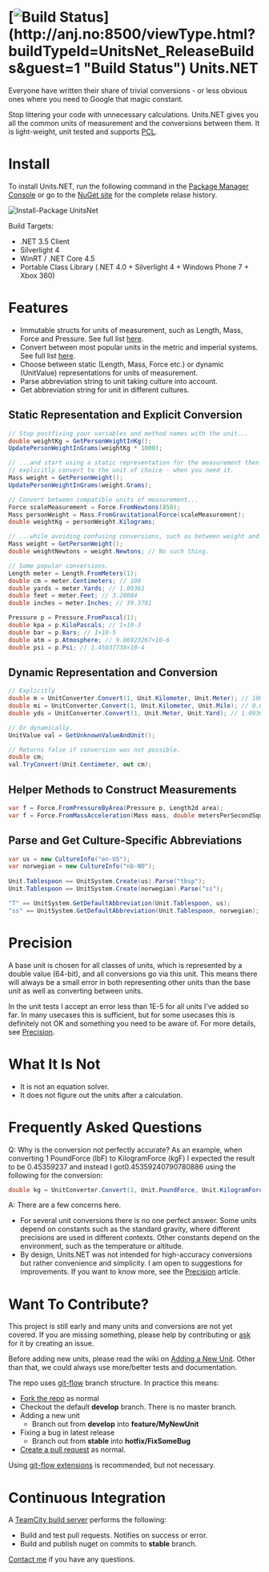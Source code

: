 [![Build Status](http://anj.no:8500/app/rest/builds/buildType:(id:UnitsNet_ReleaseBuilds)/statusIcon)](http://anj.no:8500/viewType.html?buildTypeId=UnitsNet_ReleaseBuilds&guest=1 "Build Status")
Units.NET
========
Everyone have written their share of trivial conversions - or less obvious ones where you need to Google that magic constant. 

Stop littering your code with unnecessary calculations. Units.NET gives you all the common units of measurement and the conversions between them. It is light-weight, unit tested and supports [PCL](http://msdn.microsoft.com/en-us/library/gg597391.aspx "MSDN PCL").


Install
=======
To install Units.NET, run the following command in the [Package Manager Console](http://docs.nuget.org/docs/start-here/using-the-package-manager-console) or go to the [NuGet site](https://www.nuget.org/packages/UnitsNet/ "NuGet site") for the complete relase history.

![Install-Package UnitsNet](https://raw.github.com/InitialForce/UnitsNet/master/Docs/Images/install_package_unitsnet.png "Install-Package UnitsNet")

Build Targets:
* .NET 3.5 Client
* Silverlight 4
* WinRT / .NET Core 4.5
* Portable Class Library (.NET 4.0 + Silverlight 4 + Windows Phone 7 + Xbox 360)

Features
========

* Immutable structs for units of measurement, such as Length, Mass, Force and Pressure. See full list [here](https://github.com/InitialForce/UnitsNet/blob/master/Src/UnitsNet/ "Data structures").
* Convert between most popular units in the metric and imperial systems. See full list [here](https://github.com/InitialForce/UnitsNet/blob/master/Src/UnitsNet/Unit.cs "Unit.cs").
* Choose between static (Length, Mass, Force etc.) or dynamic (UnitValue) representations for units of measurement.
* Parse abbreviation string to unit taking culture into account.
* Get abbreviation string for unit in different cultures.

Static Representation and Explicit Conversion
-----------------------------------------------
```C#
// Stop postfixing your variables and method names with the unit...
double weightKg = GetPersonWeightInKg();
UpdatePersonWeightInGrams(weightKg * 1000);

// ...and start using a static representation for the measurement then 
// explicitly convert to the unit of choice - when you need it.
Mass weight = GetPersonWeight();
UpdatePersonWeightInGrams(weight.Grams);

// Convert between compatible units of measurement...
Force scaleMeasurement = Force.FromNewtons(850);
Mass personWeight = Mass.FromGravitationalForce(scaleMeasurement);
double weightKg = personWeight.Kilograms;

// ...while avoiding confusing conversions, such as between weight and mass.
Mass weight = GetPersonWeight();
double weightNewtons = weight.Newtons; // No such thing.

// Some popular conversions.
Length meter = Length.FromMeters(1);
double cm = meter.Centimeters; // 100
double yards = meter.Yards; // 1.09361
double feet = meter.Feet; // 3.28084
double inches = meter.Inches; // 39.3701

Pressure p = Pressure.FromPascal(1);
double kpa = p.KiloPascals; // 1×10-3
double bar = p.Bars; // 1×10-5
double atm = p.Atmosphere; // 9.86923267×10-6
double psi = p.Psi; // 1.45037738×10-4
```

Dynamic Representation and Conversion
------------------
```C#
// Explicitly
double m = UnitConverter.Convert(1, Unit.Kilometer, Unit.Meter); // 1000
double mi = UnitConverter.Convert(1, Unit.Kilometer, Unit.Mile); // 0.621371
double yds = UnitConverter.Convert(1, Unit.Meter, Unit.Yard); // 1.09361

// Or dynamically.
UnitValue val = GetUnknownValueAndUnit();

// Returns false if conversion was not possible.
double cm;
val.TryConvert(Unit.Centimeter, out cm);
```

Helper Methods to Construct Measurements
----------------------------------------
```C#
var f = Force.FromPressureByArea(Pressure p, Length2d area);
var f = Force.FromMassAcceleration(Mass mass, double metersPerSecondSquared);
```

Parse and Get Culture-Specific Abbreviations
-------------------------------------------------
```C#
var us = new CultureInfo("en-US");
var norwegian = new CultureInfo("nb-NO");
  
Unit.Tablespoon == UnitSystem.Create(us).Parse("tbsp");
Unit.Tablespoon == UnitSystem.Create(norwegian).Parse("ss");

"T" == UnitSystem.GetDefaultAbbreviation(Unit.Tablespoon, us);
"ss" == UnitSystem.GetDefaultAbbreviation(Unit.Tablespoon, norwegian);
```

Precision
=========
A base unit is chosen for all classes of units, which is represented by a double value (64-bit), and all conversions go via this unit.
This means there will always be a small error in both representing other units than the base unit as well as converting between units.

In the unit tests I accept an error less than 1E-5 for all units I've added so far. In many usecases this is sufficient, but for some usecases this is definitely not OK and something you need to be aware of.
For more details, see [Precision](https://github.com/InitialForce/UnitsNet/wiki/Precision).


What It Is Not
==============

* It is not an equation solver. 
* It does not figure out the units after a calculation.

Frequently Asked Questions
==========================
Q: Why is the conversion not perfectly accurate? 
As an example, when converting 1 PoundForce (lbF) to KilogramForce (kgF) I expected the result to be 0.45359237 and instead I got​0.45359240790780886 using the following for the conversion:

```C# 
double kg = UnitConverter.Convert(1, Unit.PoundForce, Unit.KilogramForce);
```

A: There are a few concerns here.
* For several unit conversions there is no one perfect answer. Some units depend on constants such as the standard gravity, where different precisions are used in different contexts. Other constants depend on the environment, such as the temperature or altitude.
* By design, Units.NET was not intended for high-accuracy conversions but rather convenience and simplicity. I am open to suggestions for improvements. If you want to know more, see the [Precision](https://github.com/InitialForce/UnitsNet/wiki/Precision) article.


Want To Contribute?
===================
This project is still early and many units and conversions are not yet covered. If you are missing something, please help by contributing or [ask](https://github.com/InitialForce/UnitsNet/issues) for it by creating an issue.

Before adding new units, please read the wiki on [Adding a New Unit](https://github.com/InitialForce/UnitsNet/wiki/Adding-a-New-Unit). Other than that, we could always use more/better tests and documentation.

The repo uses [git-flow](https://github.com/nvie/gitflow) branch structure. 
In practice this means:
  * [Fork the repo](https://help.github.com/articles/fork-a-repo) as normal
  * Checkout the default **develop** branch. There is no master branch.
  * Adding a new unit
    * Branch out from **develop** into **feature/MyNewUnit**
  * Fixing a bug in latest release
    * Branch out from **stable** into **hotfix/FixSomeBug**
  * [Create a pull request](https://help.github.com/articles/using-pull-requests) as normal.

Using [git-flow extensions](https://github.com/nvie/gitflow/wiki/Installation) is recommended, but not necessary.

Continuous Integration
======================
A [TeamCity build server](http://anj.no:8500/project.html?projectId=UnitsNet&tab=projectOverview&guest=1) performs the following:
  * Build and test pull requests. Notifies on success or error.
  * Build and publish nuget on commits to **stable** branch.


[Contact me](https://github.com/anjdreas) if you have any questions.
